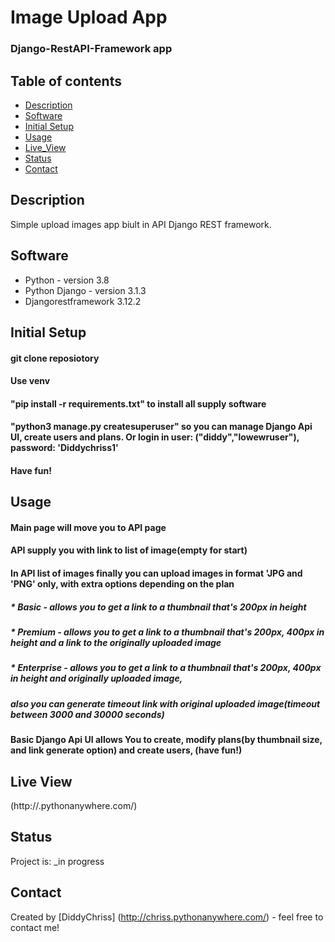 # Image Upload App
### Django-RestAPI-Framework app

## Table of contents
* [Description](#description)
* [Software](#software)
* [Initial Setup](#initial-setup)
* [Usage](#usage)
* [Live_View](#live-View)
* [Status](#status)
* [Contact](#contact)

## Description
Simple upload images app biult in API Django REST framework.

## Software
* Python - version 3.8
* Python Django - version 3.1.3
* Djangorestframework 3.12.2

## Initial Setup
#### git clone reposiotory
#### Use venv
#### "pip install -r requirements.txt" to install all supply software
#### "python3 manage.py createsuperuser" so you can manage Django Api UI, create users and plans. Or login in user: ("diddy","lowewruser"), password: 'Diddychriss1'
#### Have fun!



## Usage
#### Main page will move you to API page
#### API supply you with link to list of image(empty for start)
#### In API list of images finally you can upload images in format 'JPG and 'PNG' only, with extra options depending on the plan
##### * Basic - allows you to get a link to a thumbnail that's 200px in height
##### * Premium - allows you to get a link to a thumbnail that's 200px, 400px in height and a link to the originally uploaded image
##### * Enterprise - allows you to get a link to a thumbnail that's 200px, 400px in height and originally uploaded image,
#####   also you can generate timeout link with original uploaded image(timeout between 3000 and 30000 seconds)
#### Basic Django Api UI allows You to create, modify plans(by thumbnail size, and link generate option) and create users, (have fun!)


## Live View
(http://.pythonanywhere.com/) 

## Status
Project is: _in progress

## Contact
Created by [DiddyChriss] (http://chriss.pythonanywhere.com/) - feel free to contact me!


